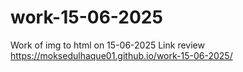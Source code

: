 # work-15-06-2025
Work of img to html on 15-06-2025
Link review
https://moksedulhaque01.github.io/work-15-06-2025/
